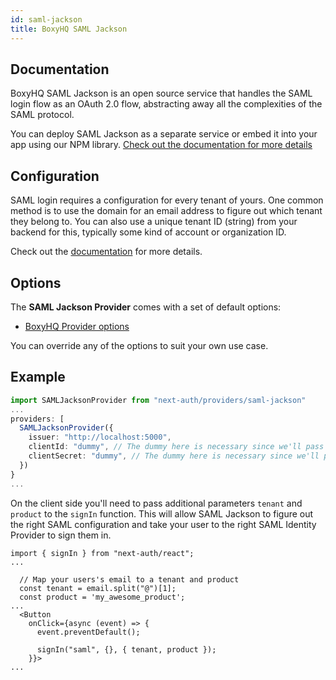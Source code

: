 ```yaml
---
id: saml-jackson
title: BoxyHQ SAML Jackson
---
```


## Documentation

BoxyHQ SAML Jackson is an open source service that handles the SAML login flow as an OAuth 2.0 flow, abstracting away all the complexities of the SAML protocol.

You can deploy SAML Jackson as a separate service or embed it into your app using our NPM library. [Check out the documentation for more details](https://boxyhq.com/docs/jackson/deploy)

## Configuration

SAML login requires a configuration for every tenant of yours. One common method is to use the domain for an email address to figure out which tenant they belong to. You can also use a unique tenant ID (string) from your backend for this, typically some kind of account or organization ID.

Check out the [documentation](https://boxyhq.com/docs/jackson/getting-started#2-saml-config-api) for more details.

## Options

The **SAML Jackson Provider** comes with a set of default options:

- [BoxyHQ Provider options](https://github.com/nextauthjs/next-auth/blob/main/src/providers/boxyhq.ts)

You can override any of the options to suit your own use case.

## Example

```ts
import SAMLJacksonProvider from "next-auth/providers/saml-jackson"
...
providers: [
  SAMLJacksonProvider({
    issuer: "http://localhost:5000",
    clientId: "dummy", // The dummy here is necessary since we'll pass tenant and product custom attributes in the client code
    clientSecret: "dummy", // The dummy here is necessary since we'll pass tenant and product custom attributes in the client code
  })
}
...
```

On the client side you'll need to pass additional parameters `tenant` and `product` to the `signIn` function. This will allow SAML Jackson to figure out the right SAML configuration and take your user to the right SAML Identity Provider to sign them in.

```tsx
import { signIn } from "next-auth/react";
...

  // Map your users's email to a tenant and product
  const tenant = email.split("@")[1];
  const product = 'my_awesome_product';
...
  <Button
    onClick={async (event) => {
      event.preventDefault();

      signIn("saml", {}, { tenant, product });
    }}>
...
```